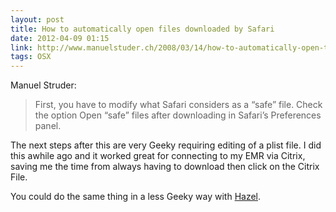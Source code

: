 ```yaml
---
layout: post
title: How to automatically open files downloaded by Safari
date: 2012-04-09 01:15
link: http://www.manuelstuder.ch/2008/03/14/how-to-automatically-open-torrent-and-other-files-in-safari/
tags: OSX
---
```


Manuel Struder:

> First, you have to modify what Safari considers as a “safe” file. Check the option Open “safe” files after downloading in Safari’s Preferences panel.

The next steps after this are very Geeky requiring editing of a plist file. I did this awhile ago and it worked great for connecting to my EMR via Citrix, saving me the time from always having to download then click on the Citrix File.

You could do the same thing in a less Geeky way with [Hazel][1].

[1]: http://www.noodlesoft.com/hazel
